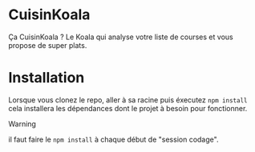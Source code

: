 # CuisinKoala
Ça CuisinKoala ? Le Koala qui analyse votre liste de courses et vous propose de super plats.

# Installation 
Lorsque vous clonez le repo, aller à sa racine puis éxecutez `npm install` cela installera les dépendances dont le projet à besoin pour fonctionner.
> [!WARNING]  
> il faut faire le `npm install` à chaque début de "session codage".